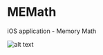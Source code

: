 # MEMath
iOS application - Memory Math

![alt text](https://drive.google.com/open?id=1Du1p1H4vV6UQtMrCkfLDe-T9V5lKpFRU)
